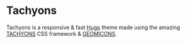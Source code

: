 Tachyons
==========

Tachyons is a responsive & fast [Hugo](http://gohugo.io) theme made using the amazing [TACHYONS](http://www.tachyons.io) CSS framework & [GEOMICONS](http://geomicons.com).

